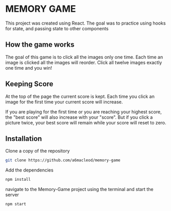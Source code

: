 # MEMORY GAME

This project was created using React. The goal was to practice using hooks for state, and passing state to other components

## How the game works

The goal of this game is to click all the images only one time. Each time an image is clicked all the images will reorder. Click all twelve images exactly one time and you win!

## Keeping Score

At the top of the page the current score is kept. Each time you click an image for the first time your current score will increase.

If you are playing for the first time or you are reaching your highest score, the "best score" will also increase with your "score". But if you click a picture twice, your best score will remain while your score will reset to zero.

## Installation

Clone a copy of the repository

```bash
git clone https://github.com/a6macleod/memory-game
```

Add the dependencies

```bash
npm install
```

navigate to the Memory-Game project using the terminal and start the server

```bash
npm start
```
